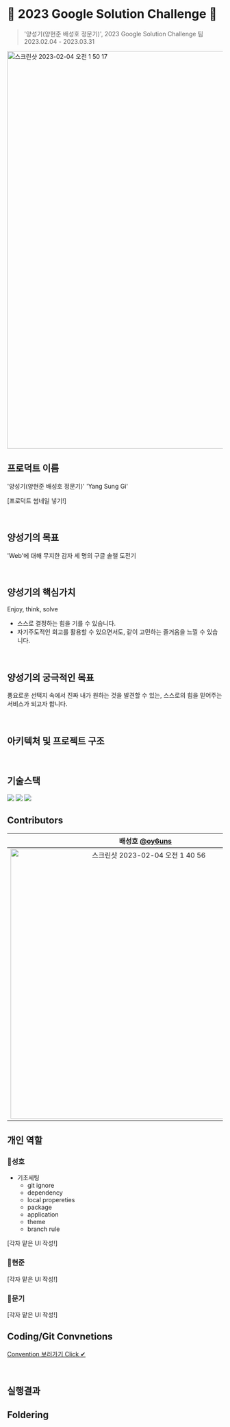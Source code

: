 # 🤍 2023 Google Solution Challenge 🤍

> '양성기(양현준 배성호 정문기)', 2023 Google Solution Challenge 팀 <br>
2023.02.04 - 2023.03.31

<img width="928" alt="스크린샷 2023-02-04 오전 1 50 17" src="https://user-images.githubusercontent.com/45239582/216660417-e7e613cb-571f-4172-841d-ad9c77f29a09.png">

## 프로덕트 이름
'양성기(양현준 배성호 정문기)' 'Yang Sung Gi'

[프로덕트 썸네일 넣기!]

<br>

## 양성기의 목표
'Web'에 대해 무지한 감자 세 명의 구글 솔챌 도전기

<br>

## 양성기의 핵심가치
Enjoy, think, solve
- 스스로 결정하는 힘을 기를 수 있습니다.
- 자기주도적인 회고를 활용할 수 있으면서도, 같이 고민하는 즐거움을 느낄 수 있습니다.

<br>

## 양성기의 궁극적인 목표
풍요로운 선택지 속에서 진짜 내가 원하는 것을 발견할 수 있는, 스스로의 힘을 믿어주는 서비스가 되고자 합니다.

<br>

## 아키텍처 및 프로젝트 구조

<br>

## 기술스택
<img src="https://img.shields.io/badge/html-E34F26?style=for-the-badge&logo=html5&logoColor=white">
<img src="https://img.shields.io/badge/css-1572B6?style=for-the-badge&logo=css3&logoColor=white">
<img src="https://img.shields.io/badge/javascript-F7DF1E?style=for-the-badge&logo=javascript&logoColor=black">

<br>

## Contributors

| 배성호 [@oy6uns](https://github.com/oy6uns) | 양현준 [@hy30n80](https://github.com/hy30n80) | 정문기 [@Munki-Jeong](https://github.com/Munki-Jeong) |
| :---: | :---: | :---: |
|<img width="630" alt="스크린샷 2023-02-04 오전 1 40 56" src="https://user-images.githubusercontent.com/45239582/216658790-d6fe89aa-1e1c-4259-9347-636b7903676f.png">|<img width="570" alt="스크린샷 2023-02-04 오전 1 45 15" src="https://user-images.githubusercontent.com/45239582/216659284-920ced87-47af-4a29-acf6-3b3a8ad6926d.png">|<img width="600" alt="스크린샷 2023-02-04 오전 1 48 09" src="https://user-images.githubusercontent.com/45239582/216659918-5409c376-36af-47de-ad10-cb1d70eb27cb.png">|


## 개인 역할

### 🦦**성호**

- 기초세팅
    - git ignore
    - dependency
    - local propereties
    - package
    - application
    - theme
    - branch rule

[각자 맡은 UI 작성!]

### 🧸**현준**

[각자 맡은 UI 작성!]

### 🦖**문기**

[각자 맡은 UI 작성!]

## Coding/Git Convnetions
[Convention 보러가기 Click ✔](https://www.notion.so/e2924cf60dbf4c07913662ce8cc7c167)

<br>

## 실행결과 

## Foldering

